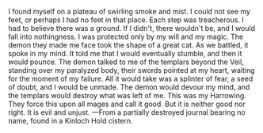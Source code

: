 I found myself on a plateau of swirling smoke and mist. I could not see my feet, or perhaps I had no feet in that place. Each step was treacherous. I had to believe there was a ground. If I didn't, there wouldn't be, and I would fall into nothingness. I was protected only by my will and my magic.
The demon they made me face took the shape of a great cat. As we battled, it spoke in my mind. It told me that I would eventually stumble, and then it would pounce. The demon talked to me of the templars beyond the Veil, standing over my paralyzed body, their swords pointed at my heart, waiting for the moment of my failure. All it would take was a splinter of fear, a seed of doubt, and I would be unmade. The demon would devour my mind, and the templars would destroy what was left of me.
This was my Harrowing. They force this upon all mages and call it good. But it is neither good nor right. It is evil and unjust.
—From a partially destroyed journal bearing no name, found in a Kinloch Hold cistern.
